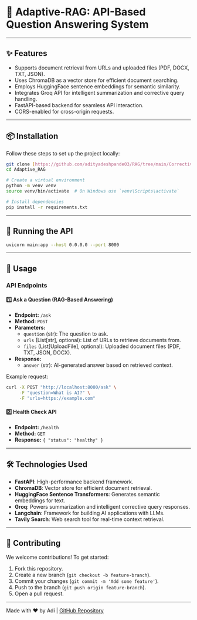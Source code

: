 # 📄 Adaptive-RAG: API-Based Question Answering System

---

## ✨ Features

- Supports document retrieval from URLs and uploaded files (PDF, DOCX, TXT, JSON).
- Uses ChromaDB as a vector store for efficient document searching.
- Employs HuggingFace sentence embeddings for semantic similarity.
- Integrates Groq API for intelligent summarization and corrective query handling.
- FastAPI-based backend for seamless API interaction.
- CORS-enabled for cross-origin requests.

---

## 📦 Installation

Follow these steps to set up the project locally:

```sh
git clone [https://github.com/adityadeshpande03/RAG/tree/main/Corrective_RAG/CRAG_Fastapi](https://github.com/adityadeshpande03/RAG/tree/main/Adaptive_RAG)
cd Adaptive_RAG

# Create a virtual environment
python -m venv venv
source venv/bin/activate  # On Windows use `venv\Scripts\activate`

# Install dependencies
pip install -r requirements.txt
```

---

## 🚀 Running the API

```sh
uvicorn main:app --host 0.0.0.0 --port 8000
```

---

## 📌 Usage

### API Endpoints

#### 1️⃣ Ask a Question (RAG-Based Answering)
- **Endpoint:** `/ask`
- **Method:** `POST`
- **Parameters:**
  - `question` (str): The question to ask.
  - `urls` (List[str], optional): List of URLs to retrieve documents from.
  - `files` (List[UploadFile], optional): Uploaded document files (PDF, TXT, JSON, DOCX).
- **Response:**
  - `answer` (str): AI-generated answer based on retrieved context.
  
Example request:
```sh
curl -X POST "http://localhost:8000/ask" \
     -F "question=What is AI?" \
     -F "urls=https://example.com"
```

#### 2️⃣ Health Check API
- **Endpoint:** `/health`
- **Method:** `GET`
- **Response:** `{ "status": "healthy" }`

---

## 🛠️ Technologies Used

- **FastAPI**: High-performance backend framework.
- **ChromaDB**: Vector store for efficient document retrieval.
- **HuggingFace Sentence Transformers**: Generates semantic embeddings for text.
- **Groq**: Powers summarization and intelligent corrective query responses.
- **Langchain**: Framework for building AI applications with LLMs.
- **Tavily Search**: Web search tool for real-time context retrieval.

---

## 🤝 Contributing

We welcome contributions! To get started:

1. Fork this repository.
2. Create a new branch (`git checkout -b feature-branch`).
3. Commit your changes (`git commit -m 'Add some feature'`).
4. Push to the branch (`git push origin feature-branch`).
5. Open a pull request.

---

Made with ❤️ by Adi | [GitHub Repository](https://github.com/adityadeshpande03/RAG/tree/main/Adaptive_RAG)
